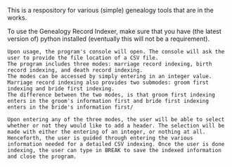 This is a respository for various (simple) genealogy tools that are in the works.

  To use the Genealogy Record Indexer, make sure that you have (the latest version of) python installed (eventually this will not be a requirement).
  
    Upon usage, the program's console will open. The console will ask the user to provide the file location of a CSV file.
    The program includes three modes: marriage record indexing, birth record indexing, and death record indexing.
    The modes can be accessed by simply entering in an integer value. Marriage record indexing also provides two submodes: groom first indexing and bride first indexing.
    The difference between the two modes, is that groom first indexing enters in the groom's information first and bride first indexing enters in the bride's information first/
    
    Upon entering any of the three modes, the user will be able to select whether or not they would like to add a header. The selection will be made with either the entering of an integer, or nothing at all.
    Henceforth, the user is guided through entering the various information needed for a detailed CSV indexing. Once the user is done indexing, the user can type in BREAK to save the indexed information and close the program.
